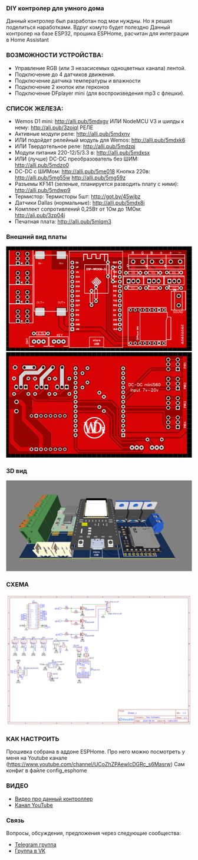 ### DIY контролер для умного дома
Данный контролер был разработан под мои нуждны. Но я решил поделиться наработками. Вдруг комуто будет полездно
Данный контролер на базе ESP32, прошика ESPHome, расчитан для интеграции в Home Assistant


### ВОЗМОЖНОСТИ УСТРОЙСТВА:
* Управление RGB (или 3 незасисемых одноцветных канала) лентой.
* Подключение до 4 датчиков движения.
* Подключение датчика температуры и влажности
* Подключение 2 кнопок или герконов
* Подключение DFplayer mini (для воспроизведения mp3 с флешки).


### СПИСОК ЖЕЛЕЗА:
* Wemos D1 mini: http://alli.pub/5mdxgv ИЛИ NodeMCU V3 и шилды к нему: http://ali.pub/3zoiql РЕЛЕ
* Активные модули реле: http://alli.pub/5mdxnv
* ИЛИ подойдет релейный модуль для Wemos: http://alli.pub/5mdxk6
* ИЛИ Твердотельное реле: http://alli.pub/5mdzqj
* Модули питания 220-12/5/3.3 в: http://alli.pub/5mdxsx
* ИЛИ (лучше) DC-DC преобразователь без ШИМ: http://alli.pub/5mdzo0
* DC-DC с ШИМом: http://alli.pub/5me018 Кнопка 220в: http://alli.pub/5mg55w http://alli.pub/5mg59z
* Разъемы KF141 (зеленые, планируется разводить плату с ними): http://alli.pub/5mdwp9
* Термистор: Термисторы 5шт: http://got.by/45wjbz
* Датчики Dallas (нормальные): http://alli.pub/5mdx8i
* Комплект сопротивлений 0,25Вт от 1Ом до 1МОм: http://ali.pub/3zp04i
* Печатная плата: http://alli.pub/5mlqm3

### Внешний вид платы
![Схема](https://github.com/White-SinSay/wdi-koridor/blob/main/images/PCB_layer_up.png)
![Схема](https://github.com/White-SinSay/wdi-koridor/blob/main/images/PCB_layer_down.png)
### 3D вид
![Схема](https://github.com/White-SinSay/wdi-koridor/blob/main/images/PCB_3D.png)
### СХЕМА
![Схема](https://github.com/White-SinSay/wdi-koridor/blob/main/images/Schematic.png)

### КАК НАСТРОИТЬ
Прошивка собрана в аддоне ESPHome.
Про него можно посмотреть у меня на Youtube канале (https://www.youtube.com/channel/UCoZhZPAewlcDGRc_s6Masrw)
Сам конфиг в файле config_esphome
 

### ВИДЕО

* <a href="https://youtu.be/2g3mg0SKGKM"> Видео про данный контроллер</a>
* <a href="https://youtube.com/user/ivahov555">Канал YouTube</a>

### Связь
Вопросы, обсуждения, предложения через следующие сообщества:
* [Telegram группа](https://t.me/ivahov_wgi)
* [Группа в VK](https://vk.com/club204251683)
